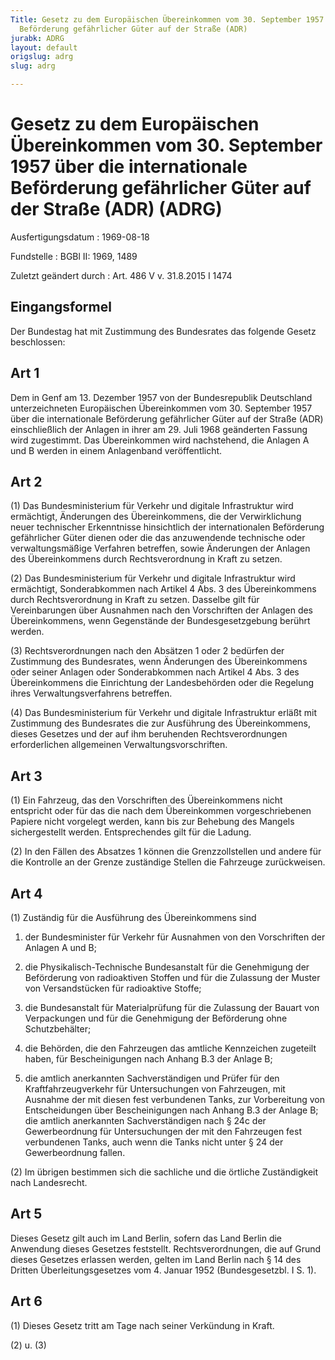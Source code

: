 ```yaml
---
Title: Gesetz zu dem Europäischen Übereinkommen vom 30. September 1957 über die internationale
  Beförderung gefährlicher Güter auf der Straße (ADR)
jurabk: ADRG
layout: default
origslug: adrg
slug: adrg

---
```


# Gesetz zu dem Europäischen Übereinkommen vom 30. September 1957 über die internationale Beförderung gefährlicher Güter auf der Straße (ADR) (ADRG)

Ausfertigungsdatum
:   1969-08-18

Fundstelle
:   BGBl II: 1969, 1489

Zuletzt geändert durch
:   Art. 486 V v. 31.8.2015 I 1474


## Eingangsformel

Der Bundestag hat mit Zustimmung des Bundesrates das folgende Gesetz beschlossen:


## Art 1

Dem in Genf am 13. Dezember 1957 von der Bundesrepublik Deutschland unterzeichneten Europäischen Übereinkommen vom 30. September 1957 über die internationale Beförderung gefährlicher Güter auf der Straße (ADR) einschließlich der Anlagen in ihrer am 29. Juli 1968 geänderten Fassung wird zugestimmt. Das Übereinkommen wird nachstehend, die Anlagen A und B werden in einem Anlagenband veröffentlicht.


## Art 2

(1) Das Bundesministerium für Verkehr und digitale Infrastruktur wird ermächtigt, Änderungen des Übereinkommens, die der Verwirklichung neuer technischer Erkenntnisse hinsichtlich der internationalen Beförderung gefährlicher Güter dienen oder die das anzuwendende technische oder verwaltungsmäßige Verfahren betreffen, sowie Änderungen der Anlagen des Übereinkommens durch Rechtsverordnung in Kraft zu setzen.

(2) Das Bundesministerium für Verkehr und digitale Infrastruktur wird ermächtigt, Sonderabkommen nach Artikel 4 Abs. 3 des Übereinkommens durch Rechtsverordnung in Kraft zu setzen. Dasselbe gilt für Vereinbarungen über Ausnahmen nach den Vorschriften der Anlagen des Übereinkommens, wenn Gegenstände der Bundesgesetzgebung berührt werden.

(3) Rechtsverordnungen nach den Absätzen 1 oder 2 bedürfen der Zustimmung des Bundesrates, wenn Änderungen des Übereinkommens oder seiner Anlagen oder Sonderabkommen nach Artikel 4 Abs. 3 des Übereinkommens die Einrichtung der Landesbehörden oder die Regelung ihres Verwaltungsverfahrens betreffen.

(4) Das Bundesministerium für Verkehr und digitale Infrastruktur erläßt mit Zustimmung des Bundesrates die zur Ausführung des Übereinkommens, dieses Gesetzes und der auf ihm beruhenden Rechtsverordnungen erforderlichen allgemeinen Verwaltungsvorschriften.


## Art 3

(1) Ein Fahrzeug, das den Vorschriften des Übereinkommens nicht entspricht oder für das die nach dem Übereinkommen vorgeschriebenen Papiere nicht vorgelegt werden, kann bis zur Behebung des Mangels sichergestellt werden. Entsprechendes gilt für die Ladung.

(2) In den Fällen des Absatzes 1 können die Grenzzollstellen und andere für die Kontrolle an der Grenze zuständige Stellen die Fahrzeuge zurückweisen.


## Art 4

(1) Zuständig für die Ausführung des Übereinkommens sind

1.  der Bundesminister für Verkehr für Ausnahmen von den Vorschriften der Anlagen A und B;


2.  die Physikalisch-Technische Bundesanstalt für die Genehmigung der Beförderung von radioaktiven Stoffen und für die Zulassung der Muster von Versandstücken für radioaktive Stoffe;


3.  die Bundesanstalt für Materialprüfung für die Zulassung der Bauart von Verpackungen und für die Genehmigung der Beförderung ohne Schutzbehälter;


4.  die Behörden, die den Fahrzeugen das amtliche Kennzeichen zugeteilt haben, für Bescheinigungen nach Anhang B.3 der Anlage B;


5.  die amtlich anerkannten Sachverständigen und Prüfer für den Kraftfahrzeugverkehr für Untersuchungen von Fahrzeugen, mit Ausnahme der mit diesen fest verbundenen Tanks, zur Vorbereitung von Entscheidungen über Bescheinigungen nach Anhang B.3 der Anlage B; die amtlich anerkannten Sachverständigen nach
    § 24c der Gewerbeordnung                    für Untersuchungen der mit den Fahrzeugen fest verbundenen Tanks, auch wenn die Tanks nicht unter
    § 24 der Gewerbeordnung                    fallen.




(2) Im übrigen bestimmen sich die sachliche und die örtliche Zuständigkeit nach Landesrecht.


## Art 5

Dieses Gesetz gilt auch im Land Berlin, sofern das Land Berlin die Anwendung dieses Gesetzes feststellt. Rechtsverordnungen, die auf Grund dieses Gesetzes erlassen werden, gelten im Land Berlin nach § 14 des Dritten Überleitungsgesetzes vom 4. Januar 1952 (Bundesgesetzbl. I S. 1).


## Art 6

(1) Dieses Gesetz tritt am Tage nach seiner Verkündung in Kraft.

(2) u. (3)

